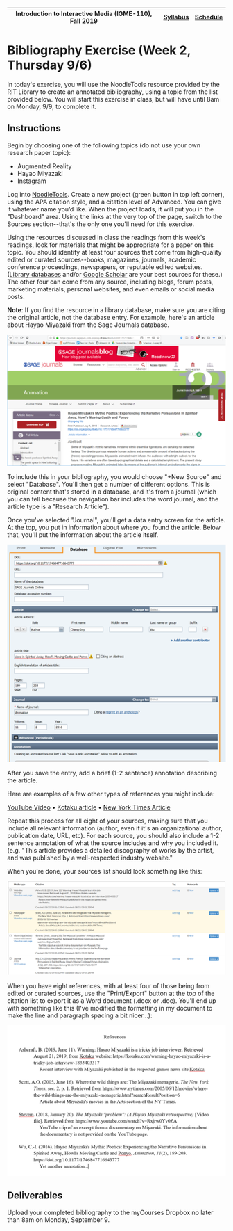 |  Introduction to Interactive Media (IGME-110), Fall 2019 | [Syllabus](https://lawleyfall2019.github.io/110-fall2019/) | [Schedule](https://lawleyfall2019.github.io/110-fall2019/schedule.html) |
|----|----|----|


# Bibliography Exercise (Week 2, Thursday 9/6)

In today's exercise, you will use the NoodleTools resource provided by the RIT Library to create an annotated bibliography, using a topic from the list provided below. You will start this exercise in class, but will have until 8am on Monday, 9/9, to complete it. 

## Instructions

Begin by choosing one of the following topics (do not use your own research paper topic):

* Augmented Reality
* Hayao Miyazaki
* Instagram

Log into [NoodleTools](https://login.ezproxy.rit.edu/login?qurl=http%3a%2f%2fwww.noodletools.com%2flogin.php%3fgroup%3d1370%26code%3d1058). Create a new project (green button in top left corner), using the APA citation style, and a citation level of Advanced. You can give it whatever name you’d like. When the project loads, it will put you in the "Dashboard" area. Using the links at the very top of the page, switch to the Sources section--that's the only one you'll need for this exercise.

Using the resources discussed in class the readings from this week's readings, look for materials that might be appropriate for a paper on this topic. You should identify at least four sources that come from high-quality edited or curated sources--books, magazines, journals, academic conference proceedings, newspapers, or reputable edited websites. ([Library databases](http://infoguides.rit.edu/c.php?g=332548&p=2234486) and/or [Google Scholar](https://scholar.google.com/) are your best sources for these.) The other four can come from any source, including blogs, forum posts, marketing materials, personal websites, and even emails or social media posts.

**Note**: If you find the resource in a library database, make sure you are citing the original article, not the database entry. For example, here's an article about Hayao Miyazaki from the Sage Journals database.

![Sage journal article screenshot](sage.png)

To include this in your bibliography, you would choose "+New Source" and select "Database". You'll then get a number of different options. This is original content that's stored in a database, and it's from a journal (which you can tell because the navigation bar includes the word journal, and the article type is a "Research Article").

Once you've selected "Journal", you'll get a data entry screen for the article. At the top, you put in information about where you found the article. Below that, you'll put the information about the article itself.

![NoodleBib Entry Screenshot](noodle.png)

After you save the entry, add a brief (1-2 sentence) annotation describing the article.

Here are examples of a few other types of references you might include:

[YouTube Video](https://lawleyfall2019.github.io/110-fall2019/exercises/biblioExercise/youtube.png) • [Kotaku article](kotaku.png) • [New York Times Article](nytimes.png)

Repeat this process for all eight of your sources, making sure that you include all relevant information (author, even if it's an organizational author, publication date, URL, etc). For each source, you should also include a 1-2 sentence annotation of what the source includes and why you included it. (e.g. "This article provides a detailed discography of works by the artist, and was published by a well-respected industry website."

When you're done, your sources list should look something like this:

![List of Sources Screenshot](noodlebib.png)

When you have eight references, with at least four of those being from edited or curated sources, use the "Print/Export" button at the top of the citation list to export it as a Word document (.docx or .doc). You'll end up with something like this (I've modified the formatting in my document to make the line and paragraph spacing a bit nicer...):

![Bibliography Screenshot](finishedbib.png)

## Deliverables

Upload your completed bibliography to the myCourses Dropbox no later than 8am on Monday, September 9.
